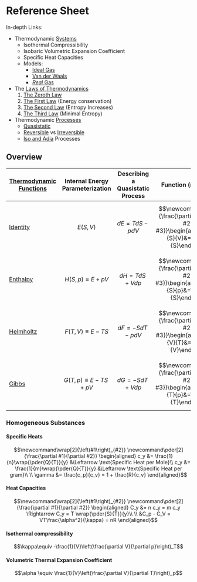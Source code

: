 # Reference Sheet

In-depth Links:

- Thermodynamic [Systems](/physics/Thermodynamics/Systems.md)
    - Isothermal Compressibility
    - Isobaric Volumetric Expansion Coefficient
    - Specific Heat Capacities
  - Models:
    - [Ideal Gas](/physics/Thermodynamics/IdealGas.md)
    - [Van der Waals](/physics/Thermodynamics/VanderWaalsGas.md)
    - [*Real* Gas](/physics/Thermodynamics/RealGas.md)
- The [Laws of Thermodynamics](/physics/Thermodynamics/ThermoLaws.md)
    1. [The Zeroth Law](/physics/Thermodynamics/ThermoLaws#The-Zeroth.md)
    2. [The First Law](/physics/Thermodynamics/ThermoLaws#The-First.md) (Energy conservation)
    3. [The Second Law](/physics/Thermodynamics/ThermoLaws#The-Second.md) (Entropy Increases)
    3. [The Third Law](/physics/Thermodynamics/ThermoLaws#The-Third.md) (Minimal Entropy)
- Thermodynamic [Processes](/physics/Thermodynamics/Processes.md)
    - [Quasistatic](/physics/Thermodynamics/Processes#Quasistatic.md)
    - [Reversible](/physics/Thermodynamics/Processes#Reversible.md) vs [Irreversible](/physics/Thermodynamics/Processes#Irreversible.md)
    - [Iso and Adia](/physics/Thermodynamics/Processes#Iso-and-Adia.md) Processes

## Overview


| [Thermodynamic Functions](/physics/Thermodynamics/Functions.md) | Internal Energy Parameterization | Describing a Quasistatic Process | Function (mixed Partials) | Partial to Coefficient Relation | Maxwell Relation |
| --- | --- | --- | --- | --- | --- |
| [Identity](/physics/Thermodynamics/Functions#Thermodynamic-Identity.md) | $$E(S,V)$$ | $$dE = T dS - p dV$$ | $$\newcommand\mpder[3]{\frac{\partial^2 #1}{\partial #2 \partial #3}}\begin{aligned}\mpder{E}{S}{V}&=\mpder{E}{V}{S}\end{aligned}$$ | $$\newcommand\wrap[2]{\left(#1\right)_{#2}}\newcommand\pder[2]{\frac{\partial #1}{\partial #2}}\begin{aligned} \wrap{\pder{E}{S}}{V} &= T \\ \wrap{\pder{E}{V}}{S} &= -p\end{aligned}$$ | $$\newcommand\wrap[2]{\left(#1\right)_{#2}}\newcommand\pder[2]{\frac{\partial #1}{\partial #2}}\begin{aligned}\wrap{\pder{T}{V}}{S} &= -\wrap{\pder{p}{S}}{V}\end{aligned}$$ |
| [Enthalpy](/physics/Thermodynamics/Functions#Enthalpy.md) | $$H(S,p)\equiv E+pV$$ | $$dH = TdS + Vdp$$ | $$\newcommand\mpder[3]{\frac{\partial^2 #1}{\partial #2 \partial #3}}\begin{aligned}\mpder{H}{S}{p}&=\mpder{H}{p}{S}\end{aligned}$$ | $$\newcommand\wrap[2]{\left(#1\right)_{#2}}\newcommand\pder[2]{\frac{\partial #1}{\partial #2}}\begin{aligned} \wrap{\pder{H}{S}}{p} &= T \\ \wrap{\pder{H}{p}}{S} &= V\end{aligned}$$ | $$\newcommand\wrap[2]{\left(#1\right)_{#2}}\newcommand\pder[2]{\frac{\partial #1}{\partial #2}}\begin{aligned}\wrap{\pder{T}{p}}{S} &= \wrap{\pder{V}{S}}{p}\end{aligned}$$ |
| [Helmholtz](/physics/Thermodynamics/Functions#Helmholtz.md) | $$F(T,V)\equiv E - TS$$ | $$dF = - SdT - pdV$$ | $$\newcommand\mpder[3]{\frac{\partial^2 #1}{\partial #2 \partial #3}}\begin{aligned}\mpder{F}{V}{T}&=\mpder{F}{T}{V}\end{aligned}$$ | $$\newcommand\wrap[2]{\left(#1\right)_{#2}}\newcommand\pder[2]{\frac{\partial #1}{\partial #2}}\begin{aligned} \wrap{\pder{F}{V}}{T} &= -p \\ \wrap{\pder{F}{T}}{V} &= -S\end{aligned}$$ | $$\newcommand\wrap[2]{\left(#1\right)_{#2}}\newcommand\pder[2]{\frac{\partial #1}{\partial #2}}\begin{aligned}\wrap{\pder{S}{V}}{T} &= \wrap{\pder{p}{T}}{V}\end{aligned}$$ |
| [Gibbs](/physics/Thermodynamics/Functions#Gibbs.md) | $$G(T,p)\equiv E - TS + pV$$ | $$dG = - SdT + Vdp$$ | $$\newcommand\mpder[3]{\frac{\partial^2 #1}{\partial #2 \partial #3}}\begin{aligned}\mpder{G}{T}{p}&=\mpder{G}{p}{T}\end{aligned}$$ | $$\newcommand\wrap[2]{\left(#1\right)_{#2}}\newcommand\pder[2]{\frac{\partial #1}{\partial #2}}\begin{aligned} \wrap{\pder{G}{T}}{p} &= -S \\ \wrap{\pder{G}{p}}{T} &= V\end{aligned}$$ | $$\newcommand\wrap[2]{\left(#1\right)_{#2}}\newcommand\pder[2]{\frac{\partial #1}{\partial #2}}\begin{aligned}-\wrap{\pder{S}{p}}{T} &= \wrap{\pder{V}{T}}{p}\end{aligned}$$ |

### Homogeneous Substances

#### Specific Heats

$$\newcommand\wrap[2]{\left(#1\right)_{#2}}
\newcommand\pder[2]{\frac{\partial #1}{\partial #2}}
\begin{aligned}
c_y &= \frac{1}{n}\wrap{\pder{Q}{T}}{y} &\Leftarrow \text{Specific Heat per Mole}\\
c_y &= \frac{1}{m}\wrap{\pder{Q}{T}}{y} &\Leftarrow \text{Specific Heat per gram}\\
\\
\gamma &= \frac{c_p}{c_v} = 1 + \frac{R}{c_v}
\end{aligned}$$

#### Heat Capacities

$$\newcommand\wrap[2]{\left(#1\right)_{#2}}
\newcommand\pder[2]{\frac{\partial #1}{\partial #2}}
\begin{aligned}
C_y &= n c_y = m c_y \Rightarrow C_y = T \wrap{\pder{S}{T}}{y}\\
\\
&C_p - C_V = VT\frac{\alpha^2}{\kappa} = nR
\end{aligned}$$

#### Isothermal compressibility

$$\kappa\equiv -\frac{1}{V}\left(\frac{\partial V}{\partial p}\right)_T$$

#### Volumetric Thermal Expansion Coefficient

$$\alpha \equiv \frac{1}{V}\left(\frac{\partial V}{\partial T}\right)_p$$
